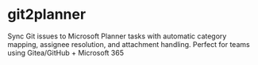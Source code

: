 # git2planner
Sync Git issues to Microsoft Planner tasks with automatic category mapping,  assignee resolution, and attachment handling. Perfect for teams using  Gitea/GitHub + Microsoft 365
